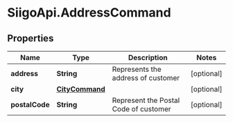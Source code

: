 # SiigoApi.AddressCommand

## Properties

Name | Type | Description | Notes
------------ | ------------- | ------------- | -------------
**address** | **String** | Represents the address of customer | [optional] 
**city** | [**CityCommand**](CityCommand.md) |  | [optional] 
**postalCode** | **String** | Represent the Postal Code of customer | [optional] 


